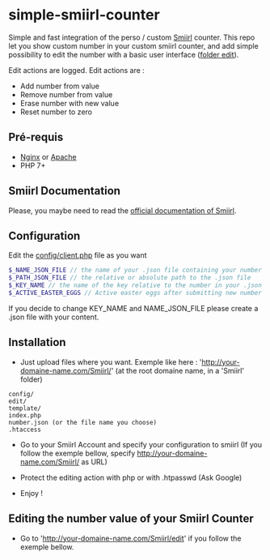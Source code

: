 # simple-smiirl-counter
Simple and fast integration of the perso / custom [Smiirl](http://www.smiirl.com/fr/) counter.
This repo let you show custom number in your custom smiirl counter, and add simple possibility to edit the number with a basic user interface ([folder edit](edit/)).

Edit actions are logged.
Edit actions are :
- Add number from value
- Remove number from value
- Erase number with new value
- Reset number to zero

## Pré-requis
- [Nginx](https://nginx.org/en/) or [Apache](https://httpd.apache.org/)
- PHP 7+

## Smiirl Documentation
Please, you maybe need to read the [official documentation of Smiirl](http://static.smiirl.com/wp-content/uploads/2017/05/guide-custom-sup.pdf).

## Configuration
Edit the [config/client.php](config/client.php) file as you want
``` php
$_NAME_JSON_FILE // the name of your .json file containing your number
$_PATH_JSON_FILE // the relative or absolute path to the .json file
$_KEY_NAME // the name of the key relative to the number in your .json file
$_ACTIVE_EASTER_EGGS // Active easter eggs after submitting new number value
```

If you decide to change KEY_NAME and NAME_JSON_FILE please create a .json file with your content.

## Installation
- Just upload files where you want. Exemple like here : 'http://your-domaine-name.com/Smiirl/' (at the root domaine name, in a 'Smiirl' folder)
```
config/
edit/
template/
index.php
number.json (or the file name you choose)
.htaccess
```

- Go to your Smiirl Account and specify your configuration to smiirl (If you follow the exemple bellow, specify http://your-domaine-name.com/Smiirl/ as URL)

- Protect the editing action with php or with .htpasswd (Ask Google)

- Enjoy !

## Editing the number value of your Smiirl Counter
- Go to 'http://your-domaine-name.com/Smiirl/edit' if you follow the exemple bellow.
